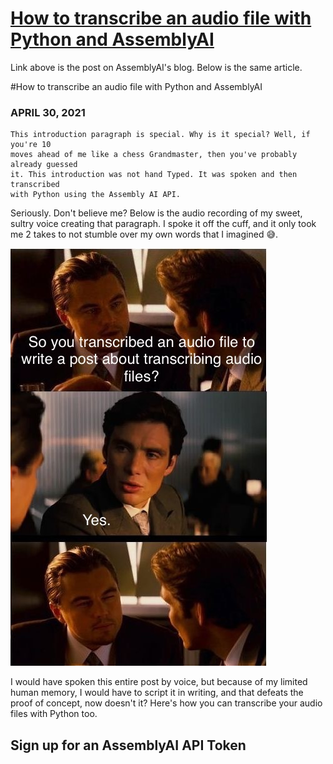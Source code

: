 # [How to transcribe an audio file with Python and AssemblyAI](https://www.assemblyai.com/blog/how-to-transcribe-an-audio-file-with-python-and-assemblyai)
Link above is the post on AssemblyAI's blog.
Below is the same article.

#How to transcribe an audio file with Python and AssemblyAI
### APRIL 30, 2021

```
This introduction paragraph is special. Why is it special? Well, if you're 10
moves ahead of me like a chess Grandmaster, then you've probably already guessed
it. This introduction was not hand Typed. It was spoken and then transcribed
with Python using the Assembly AI API.
```

Seriously. Don't believe me? Below is the audio recording of my sweet, sultry voice creating that paragraph. I spoke it off the cuff, and it only took me 2 takes to not stumble over my own words that I imagined 😅.

![inception](https://github.com/ddodds42/AssemblyAI_Data_Writing/raw/master/AssemblyAI_API_Post/inception_transcription.jpg)

I would have spoken this entire post by voice, but because of my limited human memory, I would have to script it in writing, and that defeats the proof of concept, now doesn't it? Here's how you can transcribe your audio files with Python too.

## Sign up for an AssemblyAI API Token
